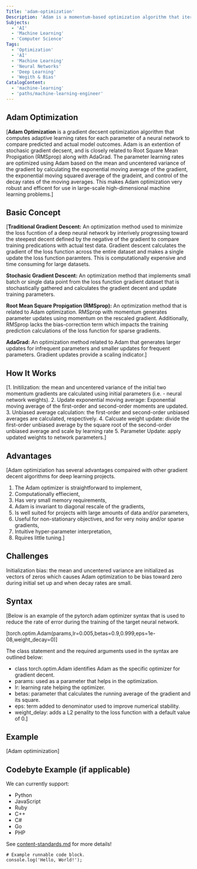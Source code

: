 ```yaml
---
Title: 'adam-optimization' 
Description: 'Adam is a momentum-based optimization algorithm that iteratively updates the training learning rate weights within a deep neural network.' 
Subjects: 
  - 'AI'
  - 'Machine Learning'
  - 'Computer Science'
Tags: 
  - 'Optimization'
  - 'AI'
  - 'Machine Learning'
  - 'Neural Networks'
  - 'Deep Learning'
  - 'Wegith & Bias'
CatalogContent: 
  - 'machine-learning'
  - 'paths/machine-learning-engineer'
---
```


## Adam Optimization 

[**Adam Optimization** is a gradient decsent optimization algorithm that computes adaptive learning rates for each parameter of a neural network to compare predicted and actual model outcomes. Adam is an extention of stochasic gradient decsent, and is closely related to Root Square Mean Propigation (RMSprop) along with AdaGrad. The parameter learning rates are optimized using Adam based on the mean and uncentered variance of the gradient by calculating the exponential moving average of the gradient, the exponential moving squared average of the gradeint, and control of the decay rates of the moving averages. This makes Adam optimization very robust and efficent for use in large-scale high-dimensional machine learning problems.]

## Basic Concept
[**Traditional Gradient Descent:**
An optimization method used to minimize the loss fucntion of a deep neural network by interively progressing toward the steepest decent defined by the negative of the gradient to compare training predications with actual test data. Gradient descent calculates the gradient of the loss function across the entire dataset and makes a single update the loss function paramters. This is computationally expensive and time consuming for large datasets. 

**Stochasic Gradient Descent:**
An optimization method that implements small batch or single data point from the loss function gradient dataset that is stochastically gathered and calculates the gradient decent and update training parameters.

**Root Mean Square Propigation (RMSprop):**
An optimization method that is related to Adam optimization. RMSprop with momentum generates parameter updates using momentum on the rescaled gradient. Additionally, RMSprop lacks the bias-correction term which impacts the training prediction calculations of the loss function for sparse gradients.

**AdaGrad:**
An optimization method related to Adam that generates larger updates for infrequent parameters and smaller updates for frequent parameters. Gradient updates provide a scaling indicator.]

## How It Works
[1. Initilization: the mean and uncentered variance of the initial two momentum gradients are calculated using initial parameters (i.e. - neural network weights).
2. Update exponential moving average: Exponential moving average of the first-order and second-order moments are updated.
3. Unbiased average calculation:  the first-order and second-order unbiased averages are calculated, respectively. 
4. Calcuate weight update: divide the first-order unbiased average by the square root of the second-order unbiased average and scale by learning rate
5. Parameter Update: apply updated weights to network parameters.]

## Advantages
[Adam optimiziation has several advantages compaired with other gradient decent algorithms for deep learning projects.
1. The Adam optimizer is straightforward to implement,
2. Computationally effiecient,
3. Has very small memory requirements,
4. Adam is invariant to diagonal rescale of the gradients,
5. Is well suited for projects with large amounts of data and/or parameters,
6. Useful for non-stationary objectives, and for very noisy and/or sparse gradients,
8. Intuitive hyper-parameter interpretation,
9. Rquires little tuning.]

## Challenges
Initialization bias: the mean and uncentered variance are initialized as vectors of zeros which causes Adam optimization to be bias toward zero during initial set up and when decay rates are small.

## Syntax

[Below is an example of the pytorch adam optimizer syntax that is used to reduce the rate of error during the training of the target neural network. 

[torch.optim.Adam(params,lr=0.005,betas=0.9,0.999,eps=1e-08,weight_decay=0)]

The class statement and the required arguments used in the syntax are outlined below:
- class torch.optim.Adam identifies Adam as the specific optimizer for gradient decent.
- params: used as a parameter that helps in the optimization.
- lr: learning rate helping the optimizer.
- betas: parameter that calculates the running average of the gradient and its square.
- eps: term added to denominator used to improve numerical stability.
- weight_delay: adds a L2 penality to the loss function with a default value of 0.]

## Example

[Adam optiminization]

## Codebyte Example (if applicable)

We can currently support:

- Python
- JavaScript
- Ruby
- C++
- C#
- Go
- PHP

See [content-standards.md](https://github.com/Codecademy/docs/blob/main/documentation/content-standards.md) for more details!

```codebyte/js
# Example runnable code block.
console.log('Hello, World!');
```
